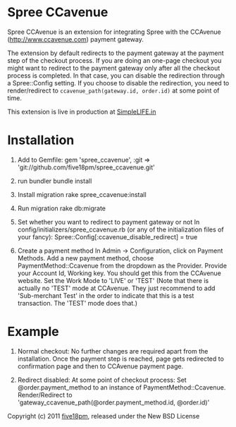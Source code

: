Spree CCavenue
==============

Spree CCAvenue is an extension for integrating Spree with the CCAvenue (http://www.ccavenue.com) payment gateway.

The extension by default redirects to the payment gateway at the payment step of the checkout process. If you are
 doing an one-page checkout you might want to redirect to the payment gateway only after all the checkout process
 is completed. In that case, you can disable the redirection through a Spree::Config setting. If you choose to 
 disable the redirection, you need to render/redirect to `ccavenue_path(gateway.id, order.id)` at some point of 
 time.

This extension is live in production at [SimpleLIFE.in](https://www.simplelife.in/)

Installation
============

1. Add to Gemfile:
        gem 'spree_ccavenue', :git => 'git://github.com/five18pm/spree_ccavenue.git'

2. run bundler
        bundle install

3. Install migration
        rake spree_ccavenue:install

4. Run migration
        rake db:migrate

5. Set whether you want to redirect to payment gateway or not
        In config/initializers/spree_ccavenue.rb (or any of the initialization files of your fancy):
          Spree::Config[:ccavenue_disable_redirect] = true

6. Create a payment method
        In Admin -> Configuration, click on Payment Methods.
        Add a new payment method, choose PaymentMethod::Ccavenue from the dropdown as the Provider.
        Provide your Account Id, Working key. You should get this from the CCAvenue website.
        Set the Work Mode to 'LIVE' or 'TEST' (Note that there is actually no 'TEST' mode at CCAvenue. 
        They just recommend to add 'Sub-merchant Test' in the order to indicate that this is a test transaction. 
        The 'TEST' mode does that.)

Example
=======
1. Normal checkout:
        No further changes are required apart from the installation. Once the payment step is reached,
        page gets redirected to confirmation page and then to CCAvenue payment page.

2. Redirect disabled:
        At some point of checkout process:
            Set @order.payment_method to an instance of PaymentMethod::Ccavenue.
            Render/Redirect to 'gateway_ccavenue_path(@order.payment_method.id, @order.id)'

            
Copyright (c) 2011 [five18pm](https://github.com/five18pm), released under the New BSD License
